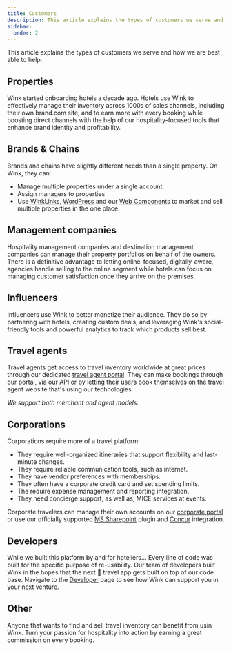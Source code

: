```yaml
---
title: Customers
description: This article explains the types of customers we serve and how Wink is able to help.
sidebar:
  order: 2
---
```


This article explains the types of customers we serve and how we are best able to help.

## Properties

Wink started onboarding hotels a decade ago. Hotels use Wink to effectively manage their inventory across 1000s of  sales channels, including their own brand.com site, and to earn more with every booking while boosting direct channels with the help of our hospitality-focused tools that enhance brand identity and profitability​.

## Brands & Chains

Brands and chains have slightly different needs than a single property. On Wink, they can:

- Manage multiple properties under a single account.
- Assign managers to properties
- Use [WinkLinks](/winklinks/what-is-a-link-manager), [WordPress](/developer/wordpress) and our [Web Components](/developer/web-components) to market and sell multiple properties in the one place.

## Management companies

Hospitality management companies and destination management companies can manage their property portfolios on behalf of the owners. There is a definitive advantage to letting online-focused, digitally-aware, agencies handle selling to the online segment while hotels can focus on managing customer satisfaction once they arrive on the premises.

## Influencers

Influencers use Wink to better monetize their audience. They do so by partnering with hotels, creating custom deals, and leveraging Wink's social-friendly tools and powerful analytics to track which products sell best​.

## Travel agents

Travel agents get access to travel inventory worldwide at great prices through our dedicated [travel agent portal](https://agent.wink.travel). They can make bookings through our portal, via our API or by letting their users book themselves on the travel agent website that's using our technologies. 

*We support both merchant and agent models.*

## Corporations

Corporations require more of a travel platform:

- They require well-organized itineraries that support flexibility and last-minute changes.
- They require reliable communication tools, such as internet.
- They have vendor preferences with memberships.
- They often have a corporate credit card and set spending limits.
- The require expense management and reporting integration.
- They need concierge support, as well as, MICE services at events.

Corporate travelers can manage their own accounts on our [corporate portal](/corporate/what-is-group) or use our officially supported [MS Sharepoint](https://www.microsoft.com/en-us/microsoft-365/sharepoint/collaboration) plugin and [Concur](https://www.concur.com/) integration.

## Developers

While we built this platform by and for hoteliers... Every line of code was built for the specific purpose of re-usability. Our team of developers built Wink in the hopes that the next 🦄 travel app gets built on top of our code base. Navigate to the [Developer](/developer/build-on-wink) page to see how Wink can support you in your next venture.

## Other

Anyone that wants to find and sell travel inventory can benefit from usin Wink. Turn your passion for hospitality into action by earning a great commission on every booking.